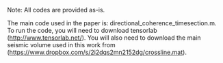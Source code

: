Note: All codes are provided as-is. 

The main code used in the paper is: directional_coherence_timesection.m. To run the code, you will need to download tensorlab (http://www.tensorlab.net/). You will also need to download the main seismic volume used in this work from (https://www.dropbox.com/s/2i2dqs2mn2152dg/crossline.mat).
